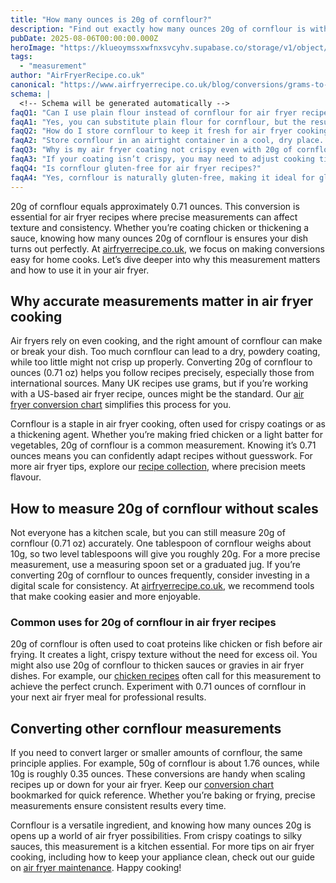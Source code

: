 ```yaml
---
title: "How many ounces is 20g of cornflour?"
description: "Find out exactly how many ounces 20g of cornflour is with our simple conversion guide. Perfect for air fryer recipes!"
pubDate: 2025-08-06T00:00:00.000Z
heroImage: "https://klueoymssxwfnxsvcyhv.supabase.co/storage/v1/object/public/Shmucket/how-many-ounces-is-20g-of-cornflour.webp"
tags:
  - "measurement"
author: "AirFryerRecipe.co.uk"
canonical: "https://www.airfryerrecipe.co.uk/blog/conversions/grams-to-ounces/how-many-ounces-is-20g-of-cornflour"
schema: |
  <!-- Schema will be generated automatically -->
faqQ1: "Can I use plain flour instead of cornflour for air fryer recipes?"
faqA1: "Yes, you can substitute plain flour for cornflour, but the results will differ. Cornflour creates a crispier texture, while plain flour may yield a softer coating. For 20g of cornflour (0.71 oz), use the same weight of plain flour, but expect a slightly different finish."
faqQ2: "How do I store cornflour to keep it fresh for air fryer cooking?"
faqA2: "Store cornflour in an airtight container in a cool, dry place. This prevents moisture absorption and clumping, ensuring your 20g measurements (0.71 oz) remain accurate. Proper storage keeps cornflour fresh for up to a year."
faqQ3: "Why is my air fryer coating not crispy even with 20g of cornflour?"
faqA3: "If your coating isn’t crispy, you may need to adjust cooking time or temperature. Ensure your air fryer is preheated and avoid overcrowding the basket. Also, lightly spraying oil over the 20g (0.71 oz) cornflour coating can enhance crispiness."
faqQ4: "Is cornflour gluten-free for air fryer recipes?"
faqA4: "Yes, cornflour is naturally gluten-free, making it ideal for gluten-free air fryer cooking. Always check labels for cross-contamination warnings if you’re cooking for someone with coeliac disease. Use 20g (0.71 oz) as directed in your recipe for best results."
---
```

<p>20g of cornflour equals approximately 0.71 ounces. This conversion is essential for air fryer recipes where precise measurements can affect texture and consistency. Whether you’re coating chicken or thickening a sauce, knowing how many ounces 20g of cornflour is ensures your dish turns out perfectly. At <a href=https://www.airfryerrecipe.co.uk>airfryerrecipe.co.uk</a>, we focus on making conversions easy for home cooks. Let’s dive deeper into why this measurement matters and how to use it in your air fryer.</p>

<h2>Why accurate measurements matter in air fryer cooking</h2>
<p>Air fryers rely on even cooking, and the right amount of cornflour can make or break your dish. Too much cornflour can lead to a dry, powdery coating, while too little might not crisp up properly. Converting 20g of cornflour to ounces (0.71 oz) helps you follow recipes precisely, especially those from international sources. Many UK recipes use grams, but if you’re working with a US-based air fryer recipe, ounces might be the standard. Our <a href=https://www.airfryerrecipe.co.uk/air-fryer-conversion-chart>air fryer conversion chart</a> simplifies this process for you.</p>

<p>Cornflour is a staple in air fryer cooking, often used for crispy coatings or as a thickening agent. Whether you’re making fried chicken or a light batter for vegetables, 20g of cornflour is a common measurement. Knowing it’s 0.71 ounces means you can confidently adapt recipes without guesswork. For more air fryer tips, explore our <a href=https://www.airfryerrecipe.co.uk/recipes>recipe collection</a>, where precision meets flavour.</p>

<h2>How to measure 20g of cornflour without scales</h2>
<p>Not everyone has a kitchen scale, but you can still measure 20g of cornflour (0.71 oz) accurately. One tablespoon of cornflour weighs about 10g, so two level tablespoons will give you roughly 20g. For a more precise measurement, use a measuring spoon set or a graduated jug. If you’re converting 20g of cornflour to ounces frequently, consider investing in a digital scale for consistency. At <a href=https://www.airfryerrecipe.co.uk>airfryerrecipe.co.uk</a>, we recommend tools that make cooking easier and more enjoyable.</p>

<h3>Common uses for 20g of cornflour in air fryer recipes</h3>
<p>20g of cornflour is often used to coat proteins like chicken or fish before air frying. It creates a light, crispy texture without the need for excess oil. You might also use 20g of cornflour to thicken sauces or gravies in air fryer dishes. For example, our <a href=https://www.airfryerrecipe.co.uk/recipe-category/chicken>chicken recipes</a> often call for this measurement to achieve the perfect crunch. Experiment with 0.71 ounces of cornflour in your next air fryer meal for professional results.</p>

<h2>Converting other cornflour measurements</h2>
<p>If you need to convert larger or smaller amounts of cornflour, the same principle applies. For example, 50g of cornflour is about 1.76 ounces, while 10g is roughly 0.35 ounces. These conversions are handy when scaling recipes up or down for your air fryer. Keep our <a href=https://www.airfryerrecipe.co.uk/air-fryer-conversion-chart>conversion chart</a> bookmarked for quick reference. Whether you’re baking or frying, precise measurements ensure consistent results every time.</p>

<p>Cornflour is a versatile ingredient, and knowing how many ounces 20g is opens up a world of air fryer possibilities. From crispy coatings to silky sauces, this measurement is a kitchen essential. For more tips on air fryer cooking, including how to keep your appliance clean, check out our guide on <a href=https://www.airfryerrecipe.co.uk/air-fryer-cleaner>air fryer maintenance</a>. Happy cooking!</p>
